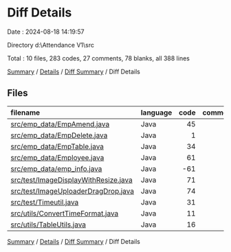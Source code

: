 # Diff Details

Date : 2024-08-18 14:19:57

Directory d:\\Attendance V1\\src

Total : 10 files,  283 codes, 27 comments, 78 blanks, all 388 lines

[Summary](results.md) / [Details](details.md) / [Diff Summary](diff.md) / Diff Details

## Files
| filename | language | code | comment | blank | total |
| :--- | :--- | ---: | ---: | ---: | ---: |
| [src/emp_data/EmpAmend.java](/src/emp_data/EmpAmend.java) | Java | 45 | 3 | 19 | 67 |
| [src/emp_data/EmpDelete.java](/src/emp_data/EmpDelete.java) | Java | 1 | 0 | 0 | 1 |
| [src/emp_data/EmpTable.java](/src/emp_data/EmpTable.java) | Java | 34 | 3 | 11 | 48 |
| [src/emp_data/Employee.java](/src/emp_data/Employee.java) | Java | 61 | 1 | 16 | 78 |
| [src/emp_data/emp_info.java](/src/emp_data/emp_info.java) | Java | -61 | -1 | -16 | -78 |
| [src/test/ImageDisplayWithResize.java](/src/test/ImageDisplayWithResize.java) | Java | 71 | 13 | 20 | 104 |
| [src/test/ImageUploaderDragDrop.java](/src/test/ImageUploaderDragDrop.java) | Java | 74 | 0 | 12 | 86 |
| [src/test/Timeutil.java](/src/test/Timeutil.java) | Java | 31 | 2 | 9 | 42 |
| [src/utils/ConvertTimeFormat.java](/src/utils/ConvertTimeFormat.java) | Java | 11 | 1 | 1 | 13 |
| [src/utils/TableUtils.java](/src/utils/TableUtils.java) | Java | 16 | 5 | 6 | 27 |

[Summary](results.md) / [Details](details.md) / [Diff Summary](diff.md) / Diff Details